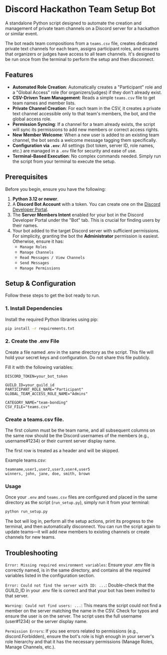 # Discord Hackathon Team Setup Bot

A standalone Python script designed to automate the creation and management of private team channels on a Discord server for a hackathon or similar event.

The bot reads team compositions from a `teams.csv` file, creates dedicated private text channels for each team, assigns participant roles, and ensures that organizers or judges have access to all team channels. It's designed to be run once from the terminal to perform the setup and then disconnect.

## Features

- **Automated Role Creation**: Automatically creates a "Participant" role and a "Global Access" role (for organizers/judges) if they don't already exist.
- **CSV-Driven Team Management**: Reads a simple `teams.csv` file to get team names and member lists.
- **Private Channel Creation**: For each team in the CSV, it creates a private text channel accessible only to that team's members, the bot, and the global access role.
- **Permission Syncing**: If a channel for a team already exists, the script will sync its permissions to add new members or correct access rights.
- **New Member Welcome**: When a new user is added to an existing team channel, the bot sends a welcome message tagging them specifically.
- **Configuration via `.env`**: All settings (bot token, server ID, role names, etc.) are managed in a `.env` file for security and ease of use.
- **Terminal-Based Execution**: No complex commands needed. Simply run the script from your terminal to execute the setup.

## Prerequisites

Before you begin, ensure you have the following:

1.  **Python 3.12 or newer**.
2.  A **Discord Bot Account** with a token. You can create one on the [Discord Developer Portal](https://discord.com/developers/applications).
3.  The **Server Members Intent** enabled for your bot in the Discord Developer Portal under the "Bot" tab. This is crucial for finding users by their names.
4.  Your bot added to the target Discord server with sufficient permissions. For simplicity, granting the bot the **Administrator** permission is easiest. Otherwise, ensure it has:
    - `Manage Roles`
    - `Manage Channels`
    - `Read Messages / View Channels`
    - `Send Messages`
    - `Manage Permissions`

## Setup & Configuration

Follow these steps to get the bot ready to run.

### 1. Install Dependencies

Install the required Python libraries using pip:

```bash
pip install -r requirements.txt
```

### 2. Create the .env File

Create a file named .env in the same directory as the script. This file will hold your secret keys and configuration. Do not share this file publicly.

Fill it with the following variables:

```env
DISCORD_TOKEN=your_bot_token

GUILD_ID=your_guild_id
PARTICIPANT_ROLE_NAME="Participant"
GLOBAL_TEAM_ACCESS_ROLE_NAME="Admins"

CATEGORY_NAME="team-bonding"
CSV_FILE="teams.csv"
```

### Create a teams.csv file.

The first column must be the team name, and all subsequent columns on the same row should be the Discord usernames of the members (e.g., username#1234) or their current server display name.

The first row is treated as a header and will be skipped.

Example teams.csv:

```
teamname,user1,user2,user3,user4,user5
winners, john, jane, doe, smith, brown
```

### Usage

Once your `.env` and `teams.csv` files are configured and placed in the same directory as the script (`run_setup.py`), simply run it from your terminal:

```bash
python run_setup.py
```

The bot will log in, perform all the setup actions, print its progress to the terminal, and then automatically disconnect. You can run the script again to update teams—it will add new members to existing channels or create channels for new teams.

## Troubleshooting

`Error: Missing required environment variables`: Ensure your .env file is correctly named, is in the same directory, and contains all the required variables listed in the configuration section.

`Error: Could not find the server with ID: ...`: Double-check that the GUILD_ID in your .env file is correct and that your bot has been invited to that server.

`Warning: Could not find users: ...`: This means the script could not find a member on the server matching the name in the CSV. Check for typos and ensure the user is on the server. The script uses the full username (user#1234) or the server display name.

`Permission Errors`: If you see errors related to permissions (e.g., discord.Forbidden), ensure the bot's role is high enough in your server's role hierarchy and that it has the necessary permissions (Manage Roles, Manage Channels, etc.).

<p style="display:none">
<em><strong>I ❤️ Gemini</strong></em>
</p>
